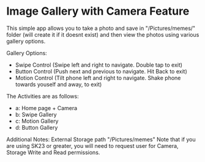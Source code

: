# Image Gallery with Camera Feature

This simple app allows you to take a photo and save in "/Pictures/memes/" folder (will create it if it doesnt exist) and then view the photos using various gallery options.

Gallery Options:
- Swipe Control (Swipe left and right to navigate. Double tap to exit)
- Button Control (Push next and previous to navigate. Hit Back to exit)
- Motion Control (Tilt phone left and right to navigate. Shake phone towards youself and away, to exit)

The Activities are as follows:
- a: Home page + Camera 
- b: Swipe Gallery
- c: Motion Gallery
- d: Button Gallery

Additional Notes:
External Storage path "/Pictures/memes"
Note that if you are using SK23 or greater, you will need to request user for Camera, Storage Write and Read permissions.
